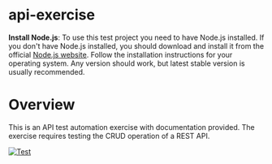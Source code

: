 # api-exercise
**Install Node.js**: To use this test project you need to have Node.js installed. If you don't have Node.js installed, you should download and install it from the official [Node.js website](https://nodejs.org/). Follow the installation instructions for your operating system. Any version should work, but latest stable version is usually recommended.

# Overview
This is an API test automation exercise with documentation provided. The exercise requires testing the CRUD operation of a REST API.

[![Test](https://github.com/dmiljkoviclevi9/api-exercise/actions/workflows/nodejs-test.yml/badge.svg)](https://github.com/dmiljkoviclevi9/api-exercise/actions/workflows/nodejs-test.yml)

